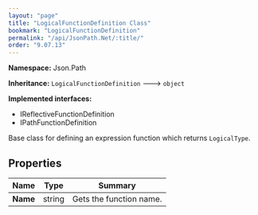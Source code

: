 ```yaml
---
layout: "page"
title: "LogicalFunctionDefinition Class"
bookmark: "LogicalFunctionDefinition"
permalink: "/api/JsonPath.Net/:title/"
order: "9.07.13"
---
```

**Namespace:** Json.Path

**Inheritance:**
`LogicalFunctionDefinition`
 🡒 
`object`

**Implemented interfaces:**

- IReflectiveFunctionDefinition
- IPathFunctionDefinition

Base class for defining an expression function which returns `LogicalType`.

## Properties

| Name | Type | Summary |
|---|---|---|
| **Name** | string | Gets the function name. |

